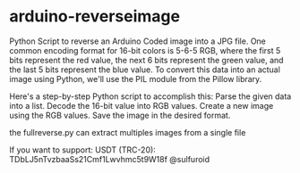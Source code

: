 # arduino-reverseimage
Python Script to reverse an Arduino Coded image into a JPG file.
One common encoding format for 16-bit colors is 5-6-5 RGB, where the first 5 bits represent the red value, the next 6 bits represent the green value, and the last 5 bits represent the blue value.
To convert this data into an actual image using Python, we'll use the PIL module from the Pillow library.

Here's a step-by-step Python script to accomplish this:
Parse the given data into a list.
Decode the 16-bit value into RGB values.
Create a new image using the RGB values.
Save the image in the desired format.

the fullreverse.py can extract multiples images from a single file


If you want to support: USDT (TRC-20): TDbLJ5nTvzbaaSs21Cmf1Lwvhmc5t9W18f
@sulfuroid
